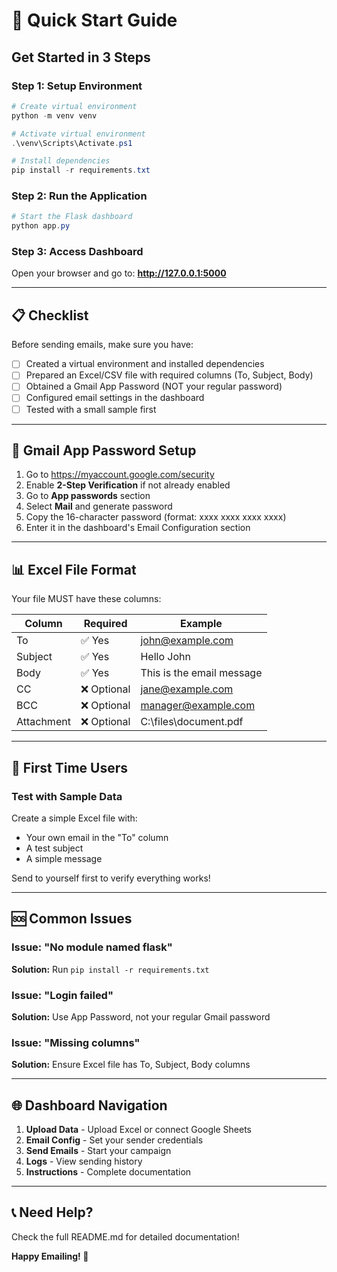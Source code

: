 # 🚀 Quick Start Guide

## Get Started in 3 Steps

### Step 1: Setup Environment
```powershell
# Create virtual environment
python -m venv venv

# Activate virtual environment
.\venv\Scripts\Activate.ps1

# Install dependencies
pip install -r requirements.txt
```

### Step 2: Run the Application
```powershell
# Start the Flask dashboard
python app.py
```

### Step 3: Access Dashboard
Open your browser and go to: **http://127.0.0.1:5000**

---

## 📋 Checklist

Before sending emails, make sure you have:

- [ ] Created a virtual environment and installed dependencies
- [ ] Prepared an Excel/CSV file with required columns (To, Subject, Body)
- [ ] Obtained a Gmail App Password (NOT your regular password)
- [ ] Configured email settings in the dashboard
- [ ] Tested with a small sample first

---

## 🔑 Gmail App Password Setup

1. Go to https://myaccount.google.com/security
2. Enable **2-Step Verification** if not already enabled
3. Go to **App passwords** section
4. Select **Mail** and generate password
5. Copy the 16-character password (format: xxxx xxxx xxxx xxxx)
6. Enter it in the dashboard's Email Configuration section

---

## 📊 Excel File Format

Your file MUST have these columns:

| Column | Required | Example |
|--------|----------|---------|
| To | ✅ Yes | john@example.com |
| Subject | ✅ Yes | Hello John |
| Body | ✅ Yes | This is the email message |
| CC | ❌ Optional | jane@example.com |
| BCC | ❌ Optional | manager@example.com |
| Attachment | ❌ Optional | C:\files\document.pdf |

---

## 🎯 First Time Users

### Test with Sample Data

Create a simple Excel file with:
- Your own email in the "To" column
- A test subject
- A simple message

Send to yourself first to verify everything works!

---

## 🆘 Common Issues

### Issue: "No module named flask"
**Solution:** Run `pip install -r requirements.txt`

### Issue: "Login failed"
**Solution:** Use App Password, not your regular Gmail password

### Issue: "Missing columns"
**Solution:** Ensure Excel file has To, Subject, Body columns

---

## 🌐 Dashboard Navigation

1. **Upload Data** - Upload Excel or connect Google Sheets
2. **Email Config** - Set your sender credentials
3. **Send Emails** - Start your campaign
4. **Logs** - View sending history
5. **Instructions** - Complete documentation

---

## 📞 Need Help?

Check the full README.md for detailed documentation!

**Happy Emailing! 📧**
